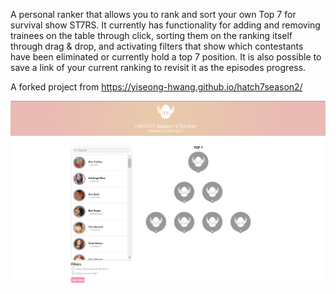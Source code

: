 A personal ranker that allows you to rank and sort your own Top 7 for survival show ST7RS. It currently has functionality for adding and removing trainees on the table through click, sorting them on the ranking itself through drag & drop, and activating filters that show which contestants have been eliminated or currently hold a top 7 position. It is also possible to save a link of your current ranking to revisit it as the episodes progress.

A forked project from https://yiseong-hwang.github.io/hatch7season2/

![Screenshot](screenshot.png)
